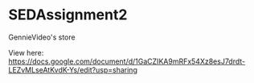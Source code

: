 # SEDAssignment2
GennieVideo's store

View here: https://docs.google.com/document/d/1GaCZIKA9mRFx54Xz8esJ7drdt-LEZvMLseAtKvdK-Ys/edit?usp=sharing
